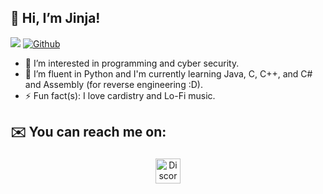 ## 👋 Hi, I’m Jinja!
![](https://visitor-badge.laobi.icu/badge?page_id=Jinja-Ninja.Jinja-Ninja)
[![Github](https://img.shields.io/github/followers/Jinja-Ninja?label=Follow&style=social)](https://github.com/Xwbxo)
- 👀 I’m interested in programming and cyber security.
- 🌱 I’m fluent in Python and I'm currently learning Java, C, C++, and C# and Assembly (for reverse engineering :D).
- ⚡ Fun fact(s): I love cardistry and Lo-Fi music.

## ✉️ You can reach me on:


<p align="center">
 <a href="https://discord.com/users/799298161235460127/" target="_blank" rel="noopener noreferrer"> <img src="https://iconmonstr.com/?s2member_file_download_key=c65f7c755ff095148348f04d0073dbaa&s2member_file_download=2018/svg/iconmonstr-discord-1.svg" alt="Discord" height="40" style="vertical-align:top; margin:4px"> </a>
</p>
<br>
